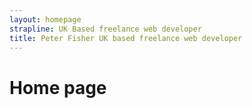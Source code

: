 ```yaml
---
layout: homepage
strapline: UK Based freelance web developer
title: Peter Fisher UK based freelance web developer
---
```


# Home page



